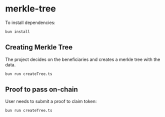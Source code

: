 # merkle-tree

To install dependencies:

```bash
bun install
```

## Creating Merkle Tree

The project decides on the beneficiaries and creates a merkle tree with the data.

```bash
bun run createTree.ts
```

## Proof to pass on-chain

User needs to submit a proof to claim token:

```bash
bun run createTree.ts
```
